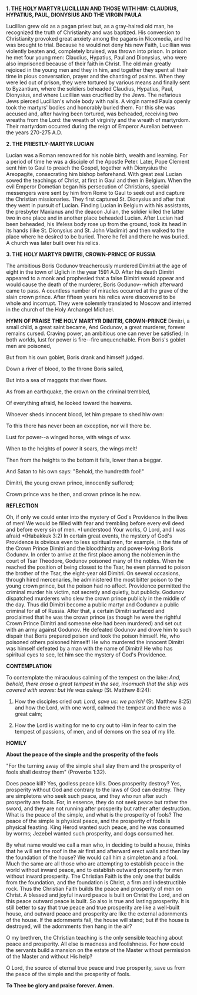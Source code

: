 
**1. THE HOLY MARTYR LUCILLIAN AND THOSE WITH HIM: CLAUDIUS, HYPATIUS, PAUL, DIONYSIUS AND THE VIRGIN PAULA**

Lucillian grew old as a pagan priest but, as a gray-haired old man, he recognized the truth of Christianity and was baptized. His conversion to Christianity provoked great anxiety among the pagans in Nicomedia, and he was brought to trial. Because he would not deny his new Faith, Lucillian was violently beaten and, completely bruised, was thrown into prison. In prison he met four young men: Claudius, Hypatius, Paul and Dionysius, who were also imprisoned because of their faith in Christ. The old man greatly rejoiced in the young men and they in him, and together they spent all their time in pious conversation, prayer and the chanting of psalms. When they were led out of prison, they were tortured by various means and finally sent to Byzantium, where the soldiers beheaded Claudius, Hypatius, Paul, Dionysius, and where Lucillian was crucified by the Jews. The nefarious Jews pierced Lucillian's whole body with nails. A virgin named Paula openly took the martyrs' bodies and honorably buried them. For this she was accused and, after having been tortured, was beheaded, receiving two wreaths from the Lord: the wreath of virginity and the wreath of martyrdom. Their martyrdom occurred during the reign of Emperor Aurelian between the years 270-275 A.D.

**2. THE PRIESTLY-MARTYR LUCIAN**

Lucian was a Roman renowned for his noble birth, wealth and learning. For a period of time he was a disciple of the Apostle Peter. Later, Pope Clement sent him to Gaul to preach the Gospel, together with Dionysius the Areopagite, consecrating him bishop beforehand. With great zeal Lucian sowed the teachings of Christ, at first in Gaul and then in Belgium. When the evil Emperor Dometian began his persecution of Christians, special messengers were sent by him from Rome to Gaul to seek out and capture the Christian missionaries. They first captured St. Dionysius and after that they went in pursuit of Lucian. Finding Lucian in Belgium with his assistants, the presbyter Maxianus and the deacon Julian, the soldier killed the latter two in one place and in another place beheaded Lucian. After Lucian had been beheaded, his lifeless body rose up from the ground, took its head in its hands (like St. Dionysius and St. John Vladimir) and then walked to the place where he desired to be buried. There he fell and there he was buried. A church was later built over his relics.

**3. THE HOLY MARTYR DIMITRI, CROWN-PRINCE OF RUSSIA**

The ambitious Boris Godunov treacherously murdered Dimitri at the age of eight in the town of Uglich in the year 1591 A.D. After his death Dimitri appeared to a monk and prophesied that a false Dimitri would appear and would cause the death of the murderer, Boris Godunov--which afterward came to pass. A countless number of miracles occurred at the grave of the slain crown prince. After fifteen years his relics were discovered to be whole and incorrupt. They were solemnly translated to Moscow and interred in the church of the Holy Archangel Michael.


**HYMN OF PRAISE**
**THE HOLY MARTYR DIMITRI, CROWN-PRINCE**
Dimitri, a small child, a great saint became,
And Godunov, a great murderer, forever remains cursed.
Craving power, an ambitious one can never be satisfied;
In both worlds, lust for power is fire--fire unquenchable.
From Boris's goblet men are poisoned,


But from his own goblet, Boris drank and himself judged.
 

Down a river of blood, to the throne Boris sailed,
 

But into a sea of maggots that river flows.
 

As from an earthquake, the crown on the criminal trembled,
 

Of everything afraid, he looked toward the heavens.
 

Whoever sheds innocent blood, let him prepare to shed hiw own:
 

To this there has never been an exception, nor will there be.
 

Lust for power--a winged horse, with wings of wax.
 

When to the heights of power it soars, the wings melt!
 

Then from the heights to the bottom it falls, lower than a beggar.
 

And Satan to his own says: "Behold, the hundredth fool!"
 

Dimitri, the young crown prince, innocently suffered;
 

Crown prince was he then, and crown prince is he now.
 

**REFLECTION**

Oh, if only we could enter into the mystery of God's Providence in the lives of men! We would be filled with fear and trembling before every evil deed and before every sin of men. *I understood Your works, O Lord, and I was afraid *(Habakkuk 3:2) In certain great events, the mystery of God's Providence is obvious even to less spiritual men, for example, in the fate of the Crown Prince Dimitri and the bloodthirsty and power-loving Boris Godunov. In order to arrive at the first place among the noblemen in the court of Tsar Theodore, Godunov poisoned many of the nobles. When he reached the position of being closest to the Tsar, he even planned to poison the brother of the Tsar, the eight-year old Dimitri. On several occasions, through hired mercenaries, he administered the most bitter poison to the young crown prince, but the poison had no affect. Providence permitted the criminal murder his victim, not secretly and quietly, but publicly. Godunov dispatched murderers who slew the crown prince publicly in the middle of the day. Thus did Dimitri become a public martyr and Godunov a public criminal for all of Russia. After that, a certain Dimitri surfaced and proclaimed that he was the crown prince (as though he were the rightful Crown Prince Dimitri and someone else had been murdered) and set out with an army against Godunov. He defeated Godunov and drove him to such dispair that Boris prepared poison and took the poison himself. He, who poisoned others poisoned himself! He who murdered the innocent Dimitri was himself defeated by a man with the name of Dimitri! He who has spiritual eyes to see, let him see the mystery of God's Providence.


**CONTEMPLATION**


To contemplate the miraculous calming of the tempest on the lake: *And, behold, there arose a great tempest in the sea, insomuch that the ship was covered with waves: but He was asleep* (St. Matthew 8:24):

1.  How the disciples cried out: *Lord, save us: we perish!* (St. Matthew 8:25) and how the Lord, with one word, calmed the tempest and there was a great calm;

1.  How the Lord is waiting for me to cry out to Him in fear to calm the tempest of passions, of men, and of demons on the sea of my life.


**HOMILY**


**About the peace of the simple and the prosperity of the fools**

"For the turning away of the simple shall slay them and the prosperity of fools shall destroy them" (Proverbs 1:32).

Does peace kill? Yes, godless peace kills. Does prosperity destroy? Yes, prosperity without God and contrary to the laws of God can destroy. They are simpletons who seek such peace, and they who run after such prosperity are fools. For, in essence, they do not seek peace but rather the sword, and they are not running after prosperity but rather after destruction. What is the peace of the simple, and what is the prosperity of fools? The peace of the simple is physical peace, and the prosperity of fools is physical feasting. King Herod wanted such peace, and he was consumed by worms; Jezebel wanted such prosperity, and dogs consumed her.

By what name would we call a man who, in deciding to build a house, thinks that he will set the roof in the air first and afterward erect walls and then lay the foundation of the house? We would call him a simpleton and a fool. Much the same are all those who are attempting to establish peace in the world without inward peace, and to establish outward prosperity for men without inward prosperity. The Christian Faith is the only one that builds from the foundation, and the foundation is Christ, a firm and indestructible rock. Thus the Christian Faith builds the peace and prosperity of men on Christ. A blessed and joyful inward peace is built on Christ the Lord, and on this peace outward peace is built. So also is true and lasting prosperity. It is still better to say that true peace and true prosperity are like a well-built house, and outward peace and prosperity are like the external adornments of the house. If the adornments fall, the house will stand; but if the house is destroyed, will the adornments then hang in the air?

O my brethren, the Christian teaching is the only sensible teaching about peace and prosperity. All else is madness and foolishness. For how could the servants build a mansion on the estate of the Master without permission of the Master and without His help?

O Lord, the source of eternal true peace and true prosperity, save us from the peace of the simple and the prosperity of fools.

**To Thee be glory and praise forever. Amen.** 
